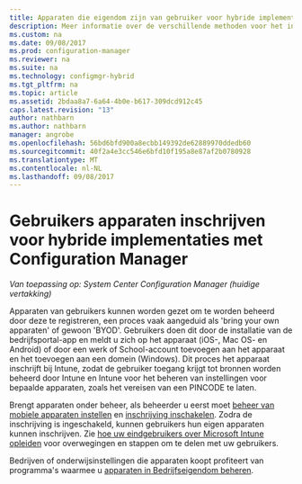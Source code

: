 ```yaml
---
title: Apparaten die eigendom zijn van gebruiker voor hybride implementaties met Configuration Manager inschrijven | Microsoft Docs
description: Meer informatie over de verschillende methoden voor het inschrijven van apparaten die eigendom zijn van gebruiker voor hybride implementaties met Configuration Manager.
ms.custom: na
ms.date: 09/08/2017
ms.prod: configuration-manager
ms.reviewer: na
ms.suite: na
ms.technology: configmgr-hybrid
ms.tgt_pltfrm: na
ms.topic: article
ms.assetid: 2bdaa8a7-6a64-4b0e-b617-309dcd912c45
caps.latest.revision: "13"
author: nathbarn
ms.author: nathbarn
manager: angrobe
ms.openlocfilehash: 56bd6bfd900a8ecbb149392de62889970ddedb60
ms.sourcegitcommit: 40f2a4e3cc546e6bfd10f195a8e87af2b0780928
ms.translationtype: MT
ms.contentlocale: nl-NL
ms.lasthandoff: 09/08/2017
---
```

# <a name="enroll-user-owned-devices-for-hybrid-deployments-with-configuration-manager"></a>Gebruikers apparaten inschrijven voor hybride implementaties met Configuration Manager

*Van toepassing op: System Center Configuration Manager (huidige vertakking)*

Apparaten van gebruikers kunnen worden gezet om te worden beheerd door deze te registreren, een proces vaak aangeduid als 'bring your own apparaten' of gewoon 'BYOD'. Gebruikers doen dit door de installatie van de bedrijfsportal-app en meldt u zich op het apparaat (iOS-, Mac OS- en Android) of door een werk of School-account toevoegen aan het apparaat en het toevoegen aan een domein (Windows). Dit proces het apparaat inschrijft bij Intune, zodat de gebruiker toegang krijgt tot bronnen worden beheerd door Intune en Intune voor het beheren van instellingen voor bepaalde apparaten, zoals het vereisen van een PINCODE te laten.

Brengt apparaten onder beheer, als beheerder u eerst moet [beheer van mobiele apparaten instellen](setup-hybrid-mdm.md) en [inschrijving inschakelen](enable-platform-enrollment.md). Zodra de inschrijving is ingeschakeld, kunnen gebruikers hun eigen apparaten kunnen inschrijven. Zie [hoe uw eindgebruikers over Microsoft Intune opleiden](https://docs.microsoft.com/intune/end-user-educate) voor overwegingen en stappen om te delen met uw gebruikers.

Bedrijven of onderwijsinstellingen die apparaten koopt profiteert van programma's waarmee u [apparaten in Bedrijfseigendom beheren](enroll-company-owned-devices.md).
